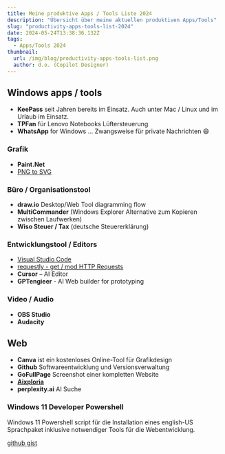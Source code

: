 ```yaml
---
title: Meine produktive Apps / Tools Liste 2024
description: "Übersicht über meine aktuellen produktiven Apps/Tools"
slug: "productivity-apps-tools-list-2024"
date: 2024-05-24T13:38:36.132Z
tags:
  - Apps/Tools 2024
thumbnail:
  url: /img/blog/productivity-apps-tools-list.png
  author: d.o. (Copilot Designer)
---
```


## Windows apps / tools

- **KeePass** seit Jahren bereits im Einsatz. Auch unter Mac / Linux und im Urlaub im Einsatz.
- **TPFan** für Lenovo Notebooks Lüftersteuerung
- **WhatsApp** for Windows ... Zwangsweise für private Nachrichten :smile:

### Grafik

- **Paint.Net**
- [PNG to SVG](https://www.microsoft.com/store/productId/9PFK7JFT951V?ocid=pdpshare)

### Büro / Organisationstool

- **draw.io** Desktop/Web Tool diagramming flow
- **MultiCommander** (Windows Explorer Alternative zum Kopieren zwischen Laufwerken)
- **Wiso Steuer / Tax** (deutsche Steuererklärung)

### Entwicklungstool / Editors

- [Visual Studio Code](https://code.visualstudio.com)
- [requestly - get / mod HTTP Requests](https://github.com/requestly/requestly)
- **Cursor** – AI Editor
- **GPTengieer** - AI Web builder for prototyping

### Video / Audio

- **OBS Studio**
- **Audacity**

## Web

- **Canva** ist ein kostenloses Online-Tool für Grafikdesign
- **Github** Softwareentwicklung und Versionsverwaltung
- **GoFullPage** Screenshot einer kompletten Website
- [**Aixploria**](https://www.aixploria.com/en/ultimate-list-ai/)
- **perplexity.ai** AI Suche

### Windows 11 Developer Powershell

Windows 11 Powershell script für die Installation eines english-US Sprachpaket inklusive notwendiger Tools für die Webentwicklung.

[github gist](https://gist.github.com/d-oit/bd3aa6854a13de8c203f9710649e18eb)
